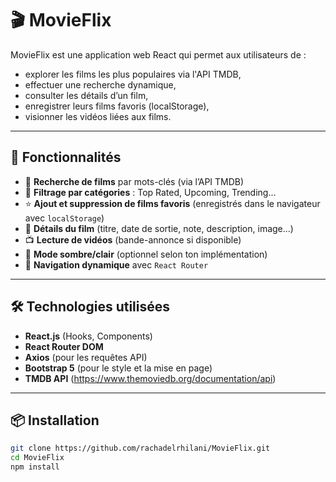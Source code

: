 # 🎬 MovieFlix

MovieFlix est une application web React qui permet aux utilisateurs de :
- explorer les films les plus populaires via l'API TMDB,
- effectuer une recherche dynamique,
- consulter les détails d’un film,
- enregistrer leurs films favoris (localStorage),
- visionner les vidéos liées aux films.

---

## 🚀 Fonctionnalités

- 🔎 **Recherche de films** par mots-clés (via l’API TMDB)
- 📂 **Filtrage par catégories** : Top Rated, Upcoming, Trending...
- ⭐ **Ajout et suppression de films favoris** (enregistrés dans le navigateur avec `localStorage`)
- 📄 **Détails du film** (titre, date de sortie, note, description, image...)
- 📺 **Lecture de vidéos** (bande-annonce si disponible)
- 🌙 **Mode sombre/clair** (optionnel selon ton implémentation)
- 🧭 **Navigation dynamique** avec `React Router`

---

## 🛠️ Technologies utilisées

- **React.js** (Hooks, Components)
- **React Router DOM**
- **Axios** (pour les requêtes API)
- **Bootstrap 5** (pour le style et la mise en page)
- **TMDB API** (https://www.themoviedb.org/documentation/api)

---

## 📦 Installation

```bash
git clone https://github.com/rachadelrhilani/MovieFlix.git
cd MovieFlix
npm install